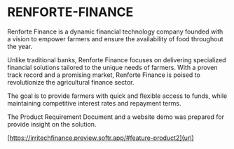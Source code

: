 # RENFORTE-FINANCE
Renforte Finance is a dynamic financial technology company founded with a vision to empower farmers and ensure the availability of food throughout the year. 

Unlike traditional banks, Renforte Finance focuses on delivering specialized financial solutions tailored to the unique needs of farmers. With a proven track record and a promising market, Renforte Finance is poised to revolutionize the agricultural finance sector. 

The goal is to provide farmers with quick and flexible access to funds, while maintaining competitive interest rates and repayment terms. 

The Product Requirement Document and a website demo was prepared for provide insight on the solution.

[https://irritechfinance.preview.softr.app/#feature-product2](url)
